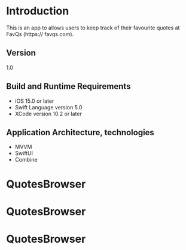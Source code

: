# Introduction

This is an app to allows users to keep track of their favourite quotes at FavQs (https:// favqs.com).

## Version
1.0
## Build and Runtime Requirements
+ iOS 15.0 or later
+ Swift Language version 5.0
+ XCode version 10.2 or later

## Application Architecture, technologies
+ MVVM
+ SwiftUI
+ Combine














# QuotesBrowser
# QuotesBrowser
# QuotesBrowser
